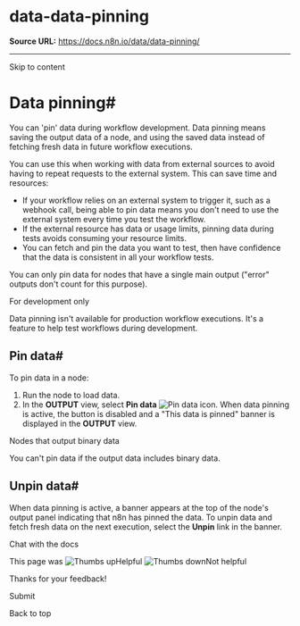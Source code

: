 # data-data-pinning

**Source URL:** https://docs.n8n.io/data/data-pinning/

---

Skip to content 

[ ](https://github.com/n8n-io/n8n-docs/edit/main/docs/data/data-pinning.md "Edit this page")

# Data pinning#

You can 'pin' data during workflow development. Data pinning means saving the output data of a node, and using the saved data instead of fetching fresh data in future workflow executions. 

You can use this when working with data from external sources to avoid having to repeat requests to the external system. This can save time and resources:

  * If your workflow relies on an external system to trigger it, such as a webhook call, being able to pin data means you don't need to use the external system every time you test the workflow.
  * If the external resource has data or usage limits, pinning data during tests avoids consuming your resource limits.
  * You can fetch and pin the data you want to test, then have confidence that the data is consistent in all your workflow tests.



You can only pin data for nodes that have a single main output ("error" outputs don't count for this purpose).

For development only

Data pinning isn't available for production workflow executions. It's a feature to help test workflows during development.

## Pin data#

To pin data in a node:

  1. Run the node to load data.
  2. In the **OUTPUT** view, select **Pin data** ![Pin data icon](../../_images/data/data-pinning/data-pinning-button.png). When data pinning is active, the button is disabled and a "This data is pinned" banner is displayed in the **OUTPUT** view.



Nodes that output binary data

You can't pin data if the output data includes binary data.

## Unpin data#

When data pinning is active, a banner appears at the top of the node's output panel indicating that n8n has pinned the data. To unpin data and fetch fresh data on the next execution, select the **Unpin** link in the banner.

Chat with the docs

This page was ![Thumbs up](/_images/assets/thumb_up.png)Helpful  ![Thumbs down](/_images/assets/thumb_down.png)Not helpful 

Thanks for your feedback! 

Submit 

Back to top